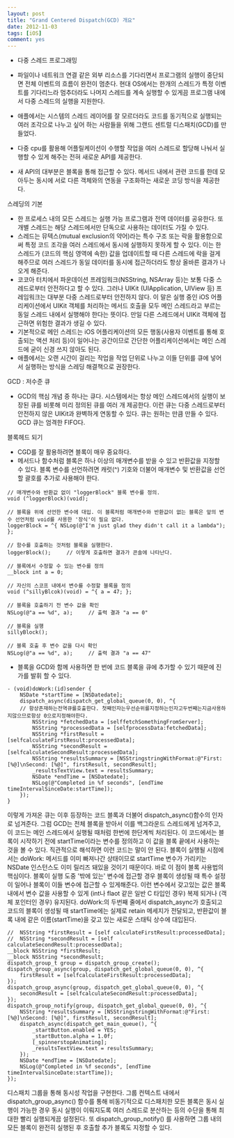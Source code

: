 ```yaml
---
layout: post
title: "Grand Centered Dispatch(GCD) 개요"
date: 2012-11-03
tags: [iOS]
comment: yes
---
```


- 다중 스레드 프로그래밍

- 파일이나 네트워크 연결 같은 외부 리소스를 기다리면서 프로그램의 실행이 중단되면 전체 이벤트의 흐름이 완전이 멈춘다. 현대 OS에서는 한개의 스레드가 특정 이벤트를 기다리느라 멈추더라도 나머지 스레드를 계속 실행할 수 있게끔 프로그램 내에서 다중 스레드의 실행을 지원한다.
- 애플에서는 시스템의 스레드 레이어를 잘 모르더라도 코드를 동기적으로 실행되는 여러 조각으로 나누고 싶어 하는 사람들을 위해 그랜드 센트럴 디스패치(GCD)를 만들었다.
- 다중 cpu를 활용해 어플릴케이션이 수행할 작업을 여러 스레드로 할당해 나눠서 실행할 수 있게 해주는 전혀 새로운 API를 제공한다.
- 새 API의 대부분은 블록을 통해 접근할 수 있다. 메서드 내에서 관련 코드를 한데 모아두는 동시에 서로 다른 객체와의 연동을 구조화하는 새로운 코딩 방식을 제공한다.

스레딩의 기본

- 한 프로세스 내의 모든 스레드는 실행 가능 프로그램과 전역 데이터를 공유한다. 또 개별 스레드는 해당 스레드에서만 단독으로 사용하는 데이터도 가질 수 있다.
- 스레드는 뮤텍스(mutual exclusion의 약어)라는 특수 구조 또는 락을 활용함으로써 특정 코드 조각을 여러 스레드에서 동시에 실행하지 못하게 할 수 있다. 이는 한 스레드가 (코드의 핵심 영역에 속한) 값을 업데이트할 때 다른 스레드에 락을 걸게 해주므로 여러 스레드가 동일 데이터를 동시에 접근하더라도 항상 올바른 결과가 나오게 해준다.
- 코코아 터치에서 파운데이션 프레임워크(NSString, NSArray 등)는 보통 다중 스레드로부터 안전하다고 할 수 있다. 그러나 UIKit (UIApplication, UIView 등) 프레임워크는 대부분 다중 스레드로부터 안전하지 않다. 이 말은 실행 중인 iOS 어플리케이션에서 UIKit 객체를 처리하는 메서드 호출을 모두 메인 스레드라고 부르는 동일 스레드 내에서 실행해야 한다는 뜻이다. 만일 다른 스레드에서 UIKit 객체에 접근하면 위험한 결과가 생길 수 있다.
- 기본적으로 메인 스레드는 iOS 어플리케이션의 모든 행동(사용자 이벤트를 통해 호출되는 액션 처리 등)이 일어나는 공간이므로 간단한 어플리케이션에서는 메인 스레드에 굳이 신경 쓰지 않아도 된다.
- 애플에서는 오랜 시간이 걸리는 작업을 작업 단위로 나누고 이들 단위를 큐에 넣어서 실행하는 방식을 스레딩 해결책으로 권장한다.

GCD : 저수준 큐

- GCD의 핵심 개념 중 하나는 큐다. 시스템에서는 항상 메인 스레드에서의 실행이 보장된 큐를 비롯해 미리 정의된 큐를 여러 개 제공한다. 이런 큐는 다중 스레드로부터 안전하지 않은 UIKit과 완벽하게 연동할 수 있다. 큐는 원하는 만큼 만들 수 있다. GCD 큐는 엄격한 FIFO다.

블록헤드 되기

- CGD를 잘 활용하려면 블록이 매우 중요하다.
- 메서드나 함수처럼 블록은 하나 이상의 매개변수를 받을 수 있고 반환값을 지정할 수 있다. 블록 변수를 선언하려면 캐럿(^) 기호와 더불어 매개변수 및 반환값을 선언할 괄호를 추가로 사용해야 한다.

```objc
// 매개변수와 반환값 없이 "loggerBlock" 블록 변수를 정의.
void (^loggerBlock)(void);

// 블록을 위에 선언한 변수에 대입. 이 블록처럼 매개변수와 반환값이 없는 블록은 앞의 변수 선언처럼 void를 사용한 '장식'이 필요 없다.
loggerBlock = ^{ NSLog(@"I'm just glad they didn't call it a lambda"); };

// 함수를 호출하는 것처럼 블록을 실행한다.
loggerBlock();     // 이렇게 호출하면 결과가 콘솔에 나타난다.

// 블록에서 수정할 수 있는 변수를 정의
__block int a = 0;

// 자신의 스코프 내에서 변수를 수정할 블록을 정의
void (^sillyBlcok)(void) = ^{ a = 47; };

// 블록을 호출하기 전 변수 값을 확인
NSLog(@"a == %d", a);     // 출력 결과 "a == 0"

// 블록을 실행
sillyBlock();

// 블록 호출 후 변수 값을 다시 확인
NSLog(@"a == %d", a);     // 출력 결과 "a == 47"
```

- 블록을 GCD와 함께 사용하면 한 번에 코드 블록을 큐에 추가할 수 있기 때문에 진가를 발휘 할 수 있다.

```objc
- (void)doWork:(id)sender {
    NSDate *startTime = [NSDatedate];
    dispatch_async(dispatch_get_global_queue(0, 0), ^{
    // 항상존재하는전역큐를호출한다. 첫째인자는우선순위를지정하는인자고두번째는지금사용하지않으므로항상 0으로지정해야한다.
        NSString *fetchedData = [selffetchSomethingFromServer];
        NSString *processedData = [selfprocessData:fetchedData];
        NSString *firstResult = [selfcalculateFirstResult:processedData];
        NSString *secondResult = [selfcalculateSecondResult:processedData];
        NSString *resultsSummary = [NSStringstringWithFormat:@"First: [%@]\nSecond: [%@]", firstResult, secondResult];
        _resultsTextView.text = resultsSummary;
        NSDate *endTime = [NSDatedate];
        NSLog(@"Completed in %f seconds", [endTime timeIntervalSinceDate:startTime]);
    });
}
```

이렇게 가져온 큐는 이후 등장하는 코드 블록과 더불어 dispatch_async()함수의 인자로 넘겨준다. 그럼 GCD는 전체 블록을 받아서 이를 백그라운드 스레드에게 넘겨주고, 이 코드는 메인 스레드에서 실행될 때처럼 한번에 한단계씩 처리된다.
이 코드에서는 블록이 시작하기 전에 startTime이라는 변수를 정의하고 이 값을 블록 끝에서 사용하는 것을 볼 수 있다. 직관적으로 해석하면 이런 코드는 말이 안 된다. 블록이 실행될 시점에서는 doWork: 메서드를 이미 빠져나간 상태이므로 startTime 변수가 가리키는 NSDate 인스턴스도 이미 릴리즈 돼있을 것이기 때문이다. 바로 이 점이 블록 사용법의 핵심이다. 블록이 실행 도중 '밖에 있는' 변수에 접근할 경우 블록이 생성될 때 특수 설정이 일어나 블록이 이들 변수에 접근할 수 있게해준다. 이런 변수에서 갖고있는 값은 블록 내에서 변수 값을 사용할 수 있게 (int나 flaot 같은 일반 C 타입인 경우) 복제 되거나 (객체 포인터인 경우) 유지된다. doWork:의 두번째 줄에서 dispatch_async가 호출되고 코드의 블록이 생성될 때 startTime에는 실제로 retain 메세지가 전달되고, 반환값이 블록 내에 같은 이름(startTime)을 갖고 있는 새로운 스태틱 상수에 대입된다.

```objc
//  NSString *firstResult = [self calculateFirstResult:processedData];
//  NSString *secondResult = [self calculateSecondResult:processedData];
__block NSString *firstResult;
__block NSString *secondResult;
dispatch_group_t group = dispatch_group_create();
dispatch_group_async(group, dispatch_get_global_queue(0, 0), ^{
    firstResult = [selfcalculateFirstResult:processedData];
});
dispatch_group_async(group, dispatch_get_global_queue(0, 0), ^{
    secondResult = [selfcalculateSecondResult:processedData];
});
dispatch_group_notify(group, dispatch_get_global_queue(0, 0), ^{
    NSString *resultsSummary = [NSStringstringWithFormat:@"First: [%@]\nSecond: [%@]", firstResult, secondResult];
    dispatch_async(dispatch_get_main_queue(), ^{
        _startButton.enabled = YES;
        _startButton.alpha = 1.0f;
        [_spinnerstopAnimating];
        _resultsTextView.text = resultsSummary;
    });
    NSDate *endTime = [NSDatedate];
    NSLog(@"Completed in %f seconds", [endTime timeIntervalSinceDate:startTime]);
});
```

디스패치 그룹을 통해 동시성 작업을 구현한다. 그룹 컨텍스트 내에서 dispatch_group_async() 함수를 통해 비동기적으로 디스패치한 모든 블록은 동시 실행이 가능한 경우 동시 실행이 이뤄지도록 여러 스레드로 분산하는 등의 수단을 통해 최대한 빨리 실행되게끔 설정된다. 또 dispatch_group_notify() 를 사용하면 그룹 내의 모든 블록이 완전히 실행된 후 호출할 추가 블록도 지정할 수 있다.
